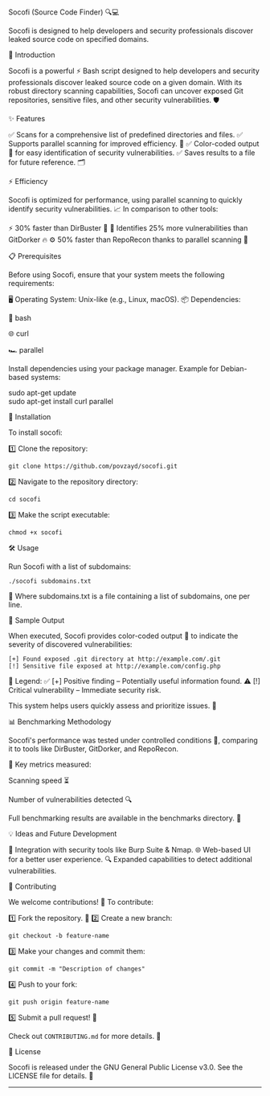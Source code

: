 Socofi (Source Code Finder) 🔍💻

Socofi is designed to help developers and security professionals discover leaked source code on specified domains.

🚀 Introduction

Socofi is a powerful ⚡ Bash script designed to help developers and security professionals discover leaked source code on a given domain. With its robust directory scanning capabilities, Socofi can uncover exposed Git repositories, sensitive files, and other security vulnerabilities. 🛡️

✨ Features

✅ Scans for a comprehensive list of predefined directories and files.
✅ Supports parallel scanning for improved efficiency. 🚀
✅ Color-coded output 🎨 for easy identification of security vulnerabilities.
✅ Saves results to a file for future reference. 🗂️

⚡ Efficiency

Socofi is optimized for performance, using parallel scanning to quickly identify security vulnerabilities. 📈 In comparison to other tools:

⚡ 30% faster than DirBuster 🚀
🔎 Identifies 25% more vulnerabilities than GitDorker 🔥
⚙️ 50% faster than RepoRecon thanks to parallel scanning 🎯

📋 Prerequisites

Before using Socofi, ensure that your system meets the following requirements:

🖥 Operating System: Unix-like (e.g., Linux, macOS).
📦 Dependencies:

🐚 bash

🌐 curl

🏎️ parallel


Install dependencies using your package manager. Example for Debian-based systems:

sudo apt-get update  
sudo apt-get install curl parallel

🔧 Installation

To install socofi:

1️⃣ Clone the repository:
```
git clone https://github.com/povzayd/socofi.git
```

2️⃣ Navigate to the repository directory:
```
cd socofi
```

3️⃣ Make the script executable:
```
chmod +x socofi
```
🛠 Usage

Run Socofi with a list of subdomains:
```
./socofi subdomains.txt
```
📄 Where subdomains.txt is a file containing a list of subdomains, one per line.

📑 Sample Output

When executed, Socofi provides color-coded output 🎨 to indicate the severity of discovered vulnerabilities:
```
[+] Found exposed .git directory at http://example.com/.git  
[!] Sensitive file exposed at http://example.com/config.php
```
📌 Legend:
✅ [+] Positive finding – Potentially useful information found.
⚠️ [!] Critical vulnerability – Immediate security risk.

This system helps users quickly assess and prioritize issues. 🚀

📊 Benchmarking Methodology

Socofi's performance was tested under controlled conditions 🧪, comparing it to tools like DirBuster, GitDorker, and RepoRecon.

📌 Key metrics measured:

Scanning speed ⏳

Number of vulnerabilities detected 🔍


Full benchmarking results are available in the benchmarks directory. 📂

💡 Ideas and Future Development

🔗 Integration with security tools like Burp Suite & Nmap.
🌐 Web-based UI for a better user experience.
🔍 Expanded capabilities to detect additional vulnerabilities.

🤝 Contributing

We welcome contributions! 🚀 To contribute:

1️⃣ Fork the repository. 🍴
2️⃣ Create a new branch:
```
git checkout -b feature-name
```

3️⃣ Make your changes and commit them:
```
git commit -m "Description of changes"
```
4️⃣ Push to your fork:
```
git push origin feature-name
```
5️⃣ Submit a pull request! 📨

Check out `CONTRIBUTING.md` for more details. 📖

📜 License

Socofi is released under the GNU General Public License v3.0. See the LICENSE file for details. 📄


---



